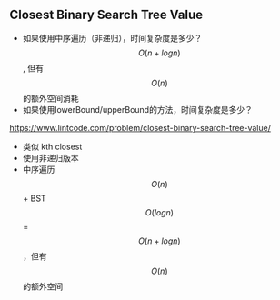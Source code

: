 ## Closest Binary Search Tree Value
- 如果使用中序遍历（非递归），时间复杂度是多少？ $$O(n+logn)$$, 但有$$O(n)$$的额外空间消耗
- 如果使用lowerBound/upperBound的方法，时间复杂度是多少？

https://www.lintcode.com/problem/closest-binary-search-tree-value/

- 类似 kth closest
- 使用非递归版本
- 中序遍历$$O(n)$$ + BST $$O(logn)$$ = $$O(n + log n)$$，但有$$O(n)$$的额外空间
 